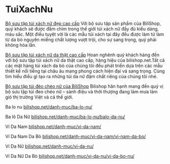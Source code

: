 # TuiXachNu

[Bộ sưu tập túi xách nữ đẹp cao cấp](https://bilishop.net/danh-muc/tui-xach-nu/) 
Với bộ sưu tập sản phẩm của BiliShop, quý khách sẽ được đắm chìm trong thế giới túi xách nữ đầy đủ kiểu dáng, màu sắc. Một điều tuyệt vời là các mẫu túi xách tại đây đều được làm từ làm từ da bò nguyên miếng chất lượng vượt trội, cho sự sang trọng, quý phái không hòa lẫn.

[Bộ sưu tập túi xách nữ da thật cao cấp](https://bilishop.net/danh-muc/tui-xach-nu/tui-xach-nu-da-that/)
Hoan nghênh quý khách hàng đến với bộ sưu tập túi xách nữ da thật cao cấp, hàng hiệu của bilishop.net.Tất cả các mặt hàng túi xách da bò của chúng tôi đều phát triển dựa trên các mẫu thiết kế nổi tiếng tại châu âu mang phong cách hiện đại và sang trọng. Cùng tìm hiểu điều gì tạo ra những túi da nữ đậm chất riêng của chúng tôi nhé.

[Bộ sưu tập túi đéo chéo nữ của BiliShop](https://bilishop.net/danh-muc/tui-xach-nu/tui-deo-cheo-nu/)
Bilishop hân hạnh mang đến quý vị bộ sưu tập túi đeo chéo nữ – sành điệu và thời thượng đang làm mưa làm gió thị trường Việt và cả thế giới.


Ba lo nu
<a href="https://bilishop.net/danh-muc/ba-lo-nu/" rel="nofollow">bilishop.net/danh-muc/ba-lo-nu/</a>

Ba lô  Da Nữ
<a href="https://bilishop.net/danh-muc/ba-lo-nu/balo-da-nu/" rel="nofollow">bilishop.net/danh-muc/ba-lo-nu/balo-da-nu/</a>

Ví Da Nam
<a href="https://bilishop.net/danh-muc/vi-da-nam/" rel="nofollow">bilishop.net/danh-muc/vi-da-nam/</a>

Ví Da Nam Da Bò
<a href="https://bilishop.net/danh-muc/vi-da-nam/vi-nam-da-bo/" rel="nofollow">bilishop.net/danh-muc/vi-da-nam/vi-nam-da-bo/</a>

Ví Da Nữ
<a href="https://bilishop.net/danh-muc/vi-da-nu/" rel="nofollow">bilishop.net/danh-muc/vi-da-nu/</a>

Ví Da Nữ Da Bò
<a href="https://bilishop.net/danh-muc/vi-da-nu/vi-da-bo-nu/" rel="nofollow">bilishop.net/danh-muc/vi-da-nu/vi-da-bo-nu/</a>
